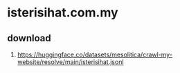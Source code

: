 # isterisihat.com.my

## download

1. https://huggingface.co/datasets/mesolitica/crawl-my-website/resolve/main/isterisihat.jsonl